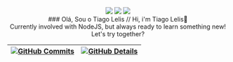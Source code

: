 <div align = center> 
   <a href = "mailto:lelistiago2@gmail.com"><img src="https://img.shields.io/badge/-Gmail-%23333?style=for-the-badge&logo=gmail&logoColor=black" target="_blank"></a>
  <a href="https://www.linkedin.com/in/tiago-lelis-240286161/" target="_blank"><img src="https://img.shields.io/badge/-LinkedIn-%230077B5?style=for-the-badge&logo=linkedin&logoColor=black" target="_blank"></a>  <a href="https://instagram.com/tiagolelis" target="_blank"><img src="https://img.shields.io/badge/-Instagram-%23E4405F?style=for-the-badge&logo=instagram&logoColor=black" target="_blank"></a>
</div>

<div align = center>
### Olá, Sou o Tiago Lelis // Hi, i'm Tiago Lelis👋
</div>

<div align = center>
  Currently involved with NodeJS, but always ready to learn something new! Let's try together?
</div>

  

  

 | [![GitHub Commits](http://github-profile-summary-cards.vercel.app/api/cards/productive-time?username=magura13&theme=dark&utcOffset=-3)](https://github.com/vn7n24fzkq/github-profile-summary-cards) | [![GitHub Details](http://github-profile-summary-cards.vercel.app/api/cards/profile-details?username=magura13&theme=dark)](https://github.com/vn7n24fzkq/github-profile-summary-cards) |  
 | ----------- | ----------- |

